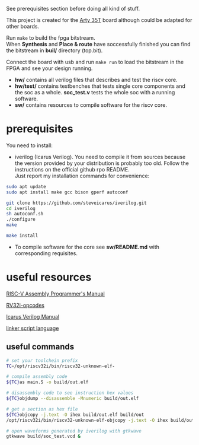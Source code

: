 See prerequisites section before doing all kind of stuff.  

This project is created for the [Arty 35T](https://www.xilinx.com/products/boards-and-kits/arty.html) board although could be adapted for other boards.  
  
Run `make` to build the fpga bitstream.  
When **Synthesis** and **Place & route** have soccessfully finished you can find the bitstream in **buil/** directory (top.bit).  
  
Connect the board with usb and run `make run` to load the bitstream in the FPGA and see your design running.

- **hw/** contains all verilog files that describes and test the riscv core.   
- **hw/test/** contains testbenches that tests single core components and the soc as a whole. **soc_test.v** tests the whole soc with a running software.
- **sw/** contains resources to compile software for the riscv core.


# prerequisites

You need to install:
- iverilog (Icarus Verilog). You need to compile it from sources because the version provided by your distribution is probably too old. Follow the instructions on the official github rpo README.  
Just report my installation commands for convenience:
```bash
sudo apt update
sudo apt install make gcc bison gperf autoconf

git clone https://github.com/steveicarus/iverilog.git
cd iverilog
sh autoconf.sh
./configure
make

make install
```
- To compile software for the core see **sw/README.md** with corresponding requisites.  



# useful resources

[RISC-V Assembly Programmer's Manual](https://github.com/riscv/riscv-asm-manual/blob/master/riscv-asm.md)  

[RV32i-opcodes](https://github.com/riscv/riscv-opcodes/blob/master/opcodes-rv32i)  

[Icarus Verilog Manual](https://iverilog.fandom.com/wiki/Main_Page)  

[linker script language](https://ftp.gnu.org/old-gnu/Manuals/ld-2.9.1/html_chapter/ld_3.html)



## useful commands

```bash
# set your toolchein prefix
TC=/opt/riscv32i/bin/riscv32-unknown-elf-

# compile assembly code  
${TC}as main.S -o build/out.elf

# disassembly code to see instruction hex values
${TC}objdump --disassemble -Mnumeric build/out.elf  

# get a section as hex file  
${TC}objcopy -j.text -O ihex build/out.elf build/out
/opt/riscv32i/bin/riscv32-unknown-elf-objcopy -j.text -O ihex build/out.elf build/out.hex  

# open waveforms generated by iverilog with gtkwave  
gtkwave build/soc_test.vcd &
```